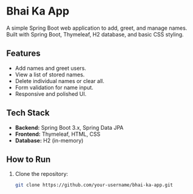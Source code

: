 # Bhai Ka App

A simple Spring Boot web application to add, greet, and manage names. Built with Spring Boot, Thymeleaf, H2 database, and basic CSS styling.

## Features
- Add names and greet users.
- View a list of stored names.
- Delete individual names or clear all.
- Form validation for name input.
- Responsive and polished UI.

## Tech Stack
- **Backend:** Spring Boot 3.x, Spring Data JPA
- **Frontend:** Thymeleaf, HTML, CSS
- **Database:** H2 (in-memory)

## How to Run
1. Clone the repository:
   ```bash
   git clone https://github.com/your-username/bhai-ka-app.git
